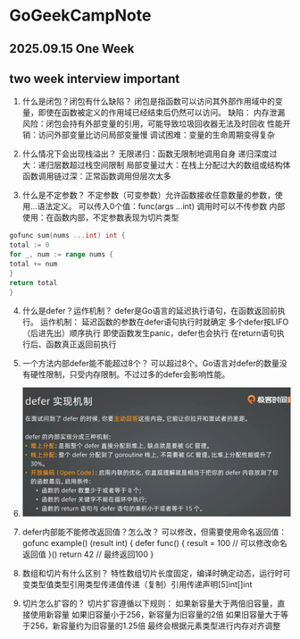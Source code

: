 # GoGeekCampNote
## 2025.09.15 One Week
## two week interview important 
1. 什么是闭包？闭包有什么缺陷？
   闭包是指函数可以访问其外部作用域中的变量，即使在函数被定义的作用域已经结束后仍然可以访问。
   缺陷： 内存泄漏风险：闭包会持有外部变量的引用，可能导致垃圾回收器无法及时回收 
   性能开销：访问外部变量比访问局部变量慢 
    调试困难：变量的生命周期变得复杂

2. 什么情况下会出现栈溢出？
无限递归：函数无限制地调用自身
递归深度过大：递归层数超过栈空间限制
局部变量过大：在栈上分配过大的数组或结构体
函数调用链过深：正常函数调用但层次太多
3. 什么是不定参数？
   不定参数（可变参数）允许函数接收任意数量的参数，使用...语法定义。
可以传入0个值：func(args ...int) 调用时可以不传参数
内部使用：在函数内部，不定参数表现为切片类型
```go
gofunc sum(nums ...int) int {
total := 0
for _, num := range nums {
total += num
}
return total
}
```
4. 什么是defer？运作机制？
   defer是Go语言的延迟执行语句，在函数返回前执行。
   运作机制：
        延迟函数的参数在defer语句执行时就确定
        多个defer按LIFO（后进先出）顺序执行
        即使函数发生panic，defer也会执行
        在return语句执行后、函数真正返回前执行

5. 一个方法内部defer能不能超过8个？
   可以超过8个。Go语言对defer的数量没有硬性限制，只受内存限制。不过过多的defer会影响性能。
6. ![defer特性](./image/defer.png "可选标题")
6. defer内部能不能修改返回值？怎么改？
   可以修改，但需要使用命名返回值：
   gofunc example() (result int) {
   defer func() {
   result = 100  // 可以修改命名返回值
   }()
   return 42  // 最终返回100
   }
7. 数组和切片有什么区别？
   特性数组切片长度固定，编译时确定动态，运行时可变类型值类型引用类型传递值传递（复制）引用传递声明[5]int[]int
8. 切片怎么扩容的？
   切片扩容遵循以下规则：
    如果新容量大于两倍旧容量，直接使用新容量
    如果旧容量小于256，新容量为旧容量的2倍
    如果旧容量大于等于256，新容量约为旧容量的1.25倍
    最终会根据元素类型进行内存对齐调整